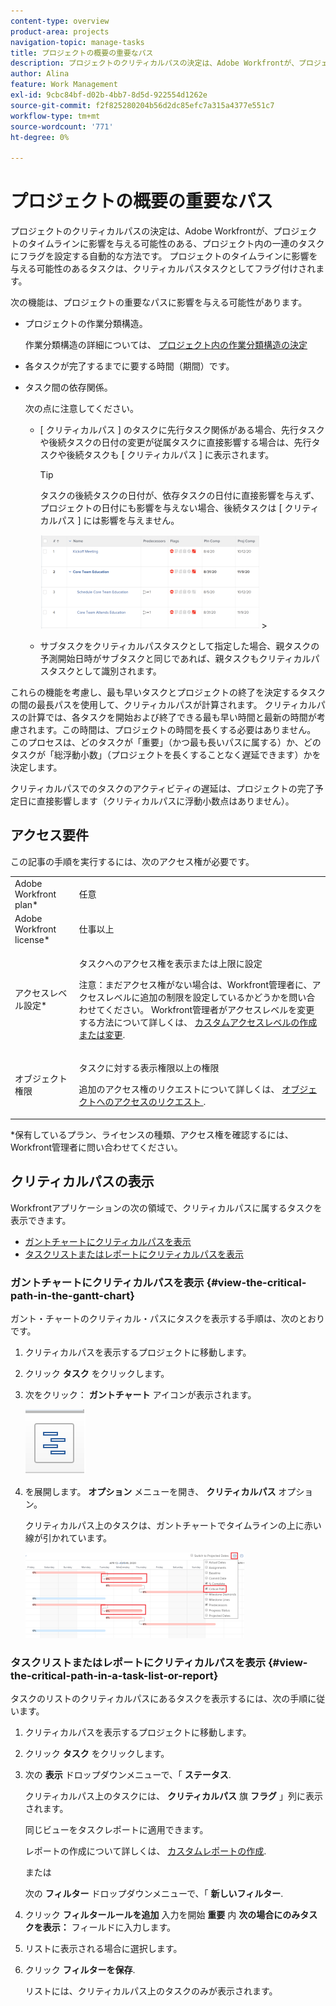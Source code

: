 ```yaml
---
content-type: overview
product-area: projects
navigation-topic: manage-tasks
title: プロジェクトの概要の重要なパス
description: プロジェクトのクリティカルパスの決定は、Adobe Workfrontが、プロジェクトのタイムラインに影響を与える可能性のある、プロジェクト内の一連のタスクにフラグを設定する自動的な方法です。 プロジェクトのタイムラインに影響を与える可能性のあるタスクは、クリティカルパスタスクとしてフラグ付けされます。
author: Alina
feature: Work Management
exl-id: 9cbc84bf-d02b-4bb7-8d5d-922554d1262e
source-git-commit: f2f825280204b56d2dc85efc7a315a4377e551c7
workflow-type: tm+mt
source-wordcount: '771'
ht-degree: 0%

---
```


# プロジェクトの概要の重要なパス

プロジェクトのクリティカルパスの決定は、Adobe Workfrontが、プロジェクトのタイムラインに影響を与える可能性のある、プロジェクト内の一連のタスクにフラグを設定する自動的な方法です。 プロジェクトのタイムラインに影響を与える可能性のあるタスクは、クリティカルパスタスクとしてフラグ付けされます。

次の機能は、プロジェクトの重要なパスに影響を与える可能性があります。

* プロジェクトの作業分類構造。

   作業分類構造の詳細については、 [プロジェクト内の作業分類構造の決定](../../../manage-work/projects/planning-a-project/determine-project-work-breakdown-structure.md)

* 各タスクが完了するまでに要する時間（期間）です。
* タスク間の依存関係。

   次の点に注意してください。

   * [ クリティカルパス ] のタスクに先行タスク関係がある場合、先行タスクや後続タスクの日付の変更が従属タスクに直接影響する場合は、先行タスクや後続タスクも [ クリティカルパス ] に表示されます。

      >[!TIP]
      >
      >タスクの後続タスクの日付が、依存タスクの日付に直接影響を与えず、プロジェクトの日付にも影響を与えない場合、後続タスクは [ クリティカルパス ] には影響を与えません。
      >
      >
      >![](assets/successor-not-on-critical-path-350x150.png)     >

   * サブタスクをクリティカルパスタスクとして指定した場合、親タスクの予測開始日時がサブタスクと同じであれば、親タスクもクリティカルパスタスクとして識別されます。

これらの機能を考慮し、最も早いタスクとプロジェクトの終了を決定するタスクの間の最長パスを使用して、クリティカルパスが計算されます。 クリティカルパスの計算では、各タスクを開始および終了できる最も早い時間と最新の時間が考慮されます。この時間は、プロジェクトの時間を長くする必要はありません。 このプロセスは、どのタスクが「重要」（かつ最も長いパスに属する）か、どのタスクが「総浮動小数」（プロジェクトを長くすることなく遅延できます）かを決定します。

クリティカルパスでのタスクのアクティビティの遅延は、プロジェクトの完了予定日に直接影響します（クリティカルパスに浮動小数点はありません）。

## アクセス要件

この記事の手順を実行するには、次のアクセス権が必要です。

<table style="table-layout:auto"> 
 <col> 
 <col> 
 <tbody> 
  <tr> 
   <td role="rowheader">Adobe Workfront plan*</td> 
   <td> <p>任意</p> </td> 
  </tr> 
  <tr> 
   <td role="rowheader">Adobe Workfront license*</td> 
   <td> <p>仕事以上</p> </td> 
  </tr> 
  <tr> 
   <td role="rowheader">アクセスレベル設定*</td> 
   <td> <p>タスクへのアクセス権を表示または上限に設定</p> <p>注意：まだアクセス権がない場合は、Workfront管理者に、アクセスレベルに追加の制限を設定しているかどうかを問い合わせてください。 Workfront管理者がアクセスレベルを変更する方法について詳しくは、 <a href="../../../administration-and-setup/add-users/configure-and-grant-access/create-modify-access-levels.md" class="MCXref xref">カスタムアクセスレベルの作成または変更</a>.</p> </td> 
  </tr> 
  <tr> 
   <td role="rowheader">オブジェクト権限</td> 
   <td> <p>タスクに対する表示権限以上の権限 </p> <p>追加のアクセス権のリクエストについて詳しくは、 <a href="../../../workfront-basics/grant-and-request-access-to-objects/request-access.md" class="MCXref xref">オブジェクトへのアクセスのリクエスト </a>.</p> </td> 
  </tr> 
 </tbody> 
</table>

&#42;保有しているプラン、ライセンスの種類、アクセス権を確認するには、Workfront管理者に問い合わせてください。

## クリティカルパスの表示

Workfrontアプリケーションの次の領域で、クリティカルパスに属するタスクを表示できます。

* [ガントチャートにクリティカルパスを表示](#view-the-critical-path-in-the-gantt-chart)
* [タスクリストまたはレポートにクリティカルパスを表示](#view-the-critical-path-in-a-task-list-or-report)

### ガントチャートにクリティカルパスを表示 {#view-the-critical-path-in-the-gantt-chart}

ガント・チャートのクリティカル・パスにタスクを表示する手順は、次のとおりです。

1. クリティカルパスを表示するプロジェクトに移動します。
1. クリック **タスク** をクリックします。
1. 次をクリック： **ガントチャート** アイコンが表示されます。

   ![gantt_chart_icon__1_.png](assets/gantt-chart-icon--1-.png)

1. を展開します。 **オプション** メニューを開き、 **クリティカルパス** オプション。

   クリティカルパス上のタスクは、ガントチャートでタイムラインの上に赤い線が引かれています。

   ![crtitical_path_on_gant__1_.png](assets/crtitical-path-on-gantt--1--350x137.png)

### タスクリストまたはレポートにクリティカルパスを表示 {#view-the-critical-path-in-a-task-list-or-report}

タスクのリストのクリティカルパスにあるタスクを表示するには、次の手順に従います。

1. クリティカルパスを表示するプロジェクトに移動します。
1. クリック **タスク** をクリックします。
1. 次の **表示** ドロップダウンメニューで、「 **ステータス**.

   クリティカルパス上のタスクには、 **クリティカルパス** 旗 **フラグ** 」列に表示されます。

   同じビューをタスクレポートに適用できます。

   レポートの作成について詳しくは、 [カスタムレポートの作成](../../../reports-and-dashboards/reports/creating-and-managing-reports/create-custom-report.md).

   または

   次の **フィルター** ドロップダウンメニューで、「 **新しいフィルター**.

1. クリック **フィルタールールを追加** 入力を開始 **重要** 内 **次の場合にのみタスクを表示：** フィールドに入力します。

1. リストに表示される場合に選択します。
1. クリック **フィルターを保存**.

   リストには、クリティカルパス上のタスクのみが表示されます。
